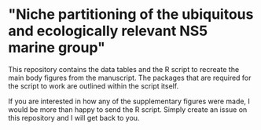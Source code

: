 # "Niche partitioning of the ubiquitous and ecologically relevant NS5 marine group"

This repository contains the data tables and the R script to recreate the main body figures from the manuscript. The packages that are required for the script to work are outlined within the script itself.

If you are interested in how any of the supplementary figures were made, I would be more than happy to send the R script. Simply create an issue on this repository and I will get back to you.
